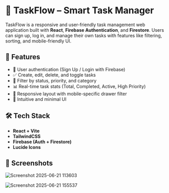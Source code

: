 # 📝 TaskFlow – Smart Task Manager

TaskFlow is a responsive and user-friendly task management web application built with **React**, **Firebase Authentication**, and **Firestore**. Users can sign up, log in, and manage their own tasks with features like filtering, sorting, and mobile-friendly UI.

## 🚀 Features

- 🔐 User authentication (Sign Up / Login with Firebase)
- ✅ Create, edit, delete, and toggle tasks
- 🎯 Filter by status, priority, and category
- 📊 Real-time task stats (Total, Completed, Active, High Priority)
- 📱 Responsive layout with mobile-specific drawer filter
- 🧠 Intuitive and minimal UI

## 🛠️ Tech Stack

- **React + Vite**
- **TailwindCSS**
- **Firebase (Auth + Firestore)**
- **Lucide Icons**


## 📸 Screenshots
![Screenshot 2025-06-21 113603](https://github.com/user-attachments/assets/19aac76e-a297-4c24-af5b-481c812b82f5)

![Screenshot 2025-06-21 155537](https://github.com/user-attachments/assets/e635639f-2a9e-4039-b92e-0cee4fa8dbdf)




